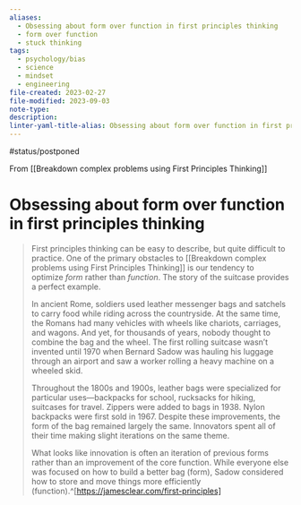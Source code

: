 ```yaml
---
aliases:
  - Obsessing about form over function in first principles thinking
  - form over function
  - stuck thinking
tags:
  - psychology/bias
  - science
  - mindset
  - engineering
file-created: 2023-02-27
file-modified: 2023-09-03
note-type: 
description: 
linter-yaml-title-alias: Obsessing about form over function in first principles thinking
---
```


#status/postponed

From [[Breakdown complex problems using First Principles Thinking]]

# Obsessing about form over function in first principles thinking

> First principles thinking can be easy to describe, but quite difficult to practice. One of the primary obstacles to [[Breakdown complex problems using First Principles Thinking]] is our tendency to optimize _form_ rather than _function_. The story of the suitcase provides a perfect example.
>
> In ancient Rome, soldiers used leather messenger bags and satchels to carry food while riding across the countryside. At the same time, the Romans had many vehicles with wheels like chariots, carriages, and wagons. And yet, for thousands of years, nobody thought to combine the bag and the wheel. The first rolling suitcase wasn’t invented until 1970 when Bernard Sadow was hauling his luggage through an airport and saw a worker rolling a heavy machine on a wheeled skid.
>
> Throughout the 1800s and 1900s, leather bags were specialized for particular uses—backpacks for school, rucksacks for hiking, suitcases for travel. Zippers were added to bags in 1938. Nylon backpacks were first sold in 1967. Despite these improvements, the form of the bag remained largely the same. Innovators spent all of their time making slight iterations on the same theme.
>
> What looks like innovation is often an iteration of previous forms rather than an improvement of the core function. While everyone else was focused on how to build a better bag (form), Sadow considered how to store and move things more efficiently (function).^[https://jamesclear.com/first-principles]
